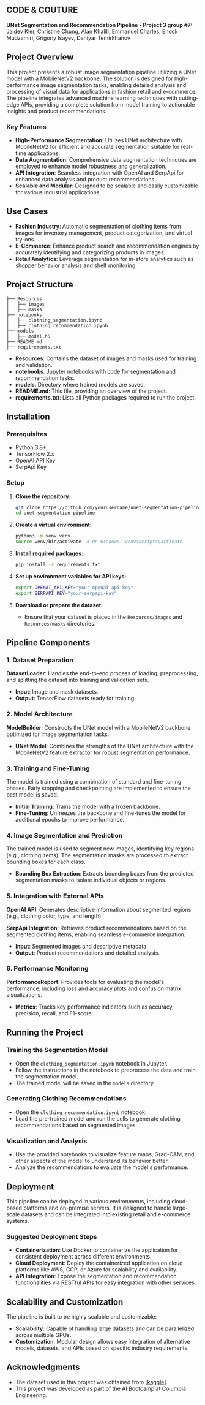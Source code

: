 ## CODE & COUTURE

**UNet Segmentation and Recommendation Pipeline - Project 3 group #7:**
Jaidev Kler, Christine Chung, Alan Khalili, Emmanuel Charles, Enock Mudzamiri, Grigoriy Isayev, Daniyar Temirkhanov


## Project Overview

This project presents a robust image segmentation pipeline utilizing a UNet model with a MobileNetV2 backbone. The solution is designed for high-performance image segmentation tasks, enabling detailed analysis and processing of visual data for applications in fashion retail and e-commerce. The pipeline integrates advanced machine learning techniques with cutting-edge APIs, providing a complete solution from model training to actionable insights and product recommendations.

### Key Features
- **High-Performance Segmentation**: Utilizes UNet architecture with MobileNetV2 for efficient and accurate segmentation suitable for real-time applications.
- **Data Augmentation**: Comprehensive data augmentation techniques are employed to enhance model robustness and generalization.
- **API Integration**: Seamless integration with OpenAI and SerpApi for enhanced data analysis and product recommendations.
- **Scalable and Modular**: Designed to be scalable and easily customizable for various industrial applications.

## Use Cases
- **Fashion Industry**: Automatic segmentation of clothing items from images for inventory management, product categorization, and virtual try-ons.
- **E-Commerce**: Enhance product search and recommendation engines by accurately identifying and categorizing products in images.
- **Retail Analytics**: Leverage segmentation for in-store analytics such as shopper behavior analysis and shelf monitoring.

## Project Structure

```
├── Resources
│   ├── images
│   ├── masks
├── notebooks
│   ├── clothing_segmentation.ipynb
│   ├── clothing_recommendation.ipynb
├── models
│   ├── model.h5
├── README.md
├── requirements.txt
```

- **Resources**: Contains the dataset of images and masks used for training and validation.
- **notebooks**: Jupyter notebooks with code for segmentation and recommendation tasks.
- **models**: Directory where trained models are saved.
- **README.md**: This file, providing an overview of the project.
- **requirements.txt**: Lists all Python packages required to run the project.

## Installation

### Prerequisites

- Python 3.8+
- TensorFlow 2.x
- OpenAI API Key
- SerpApi Key

### Setup

1. **Clone the repository:**
   ```sh
   git clone https://github.com/yourusername/unet-segmentation-pipeline.git
   cd unet-segmentation-pipeline
   ```

2. **Create a virtual environment:**
   ```sh
   python3 -m venv venv
   source venv/bin/activate  # On Windows: venv\Scripts\activate
   ```

3. **Install required packages:**
   ```sh
   pip install -r requirements.txt
   ```

4. **Set up environment variables for API keys:**
   ```sh
   export OPENAI_API_KEY="your-openai-api-key"
   export SERPAPI_KEY="your-serpapi-key"
   ```

5. **Download or prepare the dataset:**
   - Ensure that your dataset is placed in the `Resources/images` and `Resources/masks` directories.

## Pipeline Components

### 1. Dataset Preparation

**DatasetLoader**: Handles the end-to-end process of loading, preprocessing, and splitting the dataset into training and validation sets.

- **Input**: Image and mask datasets.
- **Output**: TensorFlow datasets ready for training.

### 2. Model Architecture

**ModelBuilder**: Constructs the UNet model with a MobileNetV2 backbone optimized for image segmentation tasks.

- **UNet Model**: Combines the strengths of the UNet architecture with the MobileNetV2 feature extractor for robust segmentation performance.

### 3. Training and Fine-Tuning

The model is trained using a combination of standard and fine-tuning phases. Early stopping and checkpointing are implemented to ensure the best model is saved.

- **Initial Training**: Trains the model with a frozen backbone.
- **Fine-Tuning**: Unfreezes the backbone and fine-tunes the model for additional epochs to improve performance.

### 4. Image Segmentation and Prediction

The trained model is used to segment new images, identifying key regions (e.g., clothing items). The segmentation masks are processed to extract bounding boxes for each class.

- **Bounding Box Extraction**: Extracts bounding boxes from the predicted segmentation masks to isolate individual objects or regions.

### 5. Integration with External APIs

**OpenAI API**: Generates descriptive information about segmented regions (e.g., clothing color, type, and length).

**SerpApi Integration**: Retrieves product recommendations based on the segmented clothing items, enabling seamless e-commerce integration.

- **Input**: Segmented images and descriptive metadata.
- **Output**: Product recommendations and detailed analysis.

### 6. Performance Monitoring

**PerformanceReport**: Provides tools for evaluating the model's performance, including loss and accuracy plots and confusion matrix visualizations.

- **Metrics**: Tracks key performance indicators such as accuracy, precision, recall, and F1-score.

## Running the Project

### Training the Segmentation Model

- Open the `clothing_segmentation.ipynb` notebook in Jupyter.
- Follow the instructions in the notebook to preprocess the data and train the segmentation model.
- The trained model will be saved in the `models` directory.

### Generating Clothing Recommendations

- Open the `clothing_recommendation.ipynb` notebook.
- Load the pre-trained model and run the cells to generate clothing recommendations based on segmented images.

### Visualization and Analysis

- Use the provided notebooks to visualize feature maps, Grad-CAM, and other aspects of the model to understand its behavior better.
- Analyze the recommendations to evaluate the model's performance.

## Deployment

This pipeline can be deployed in various environments, including cloud-based platforms and on-premise servers. It is designed to handle large-scale datasets and can be integrated into existing retail and e-commerce systems.

### Suggested Deployment Steps

- **Containerization**: Use Docker to containerize the application for consistent deployment across different environments.
- **Cloud Deployment**: Deploy the containerized application on cloud platforms like AWS, GCP, or Azure for scalability and availability.
- **API Integration**: Expose the segmentation and recommendation functionalities via RESTful APIs for easy integration with other services.

## Scalability and Customization

The pipeline is built to be highly scalable and customizable:

- **Scalability**: Capable of handling large datasets and can be parallelized across multiple GPUs.
- **Customization**: Modular design allows easy integration of alternative models, datasets, and APIs based on specific industry requirements.

## Acknowledgments

- The dataset used in this project was obtained from [[kaggle](https://www.kaggle.com/datasets/rajkumarl/people-clothing-segmentation?select=labels.csv)].
- This project was developed as part of the AI Bootcamp at Columbia Engineering.


 
